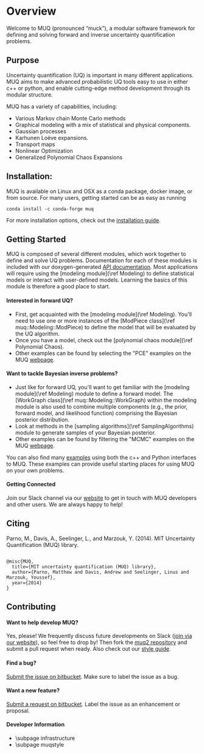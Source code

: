 # Overview

Welcome to MUQ (pronounced “muck”), a modular software framework for defining and solving forward and inverse uncertainty quantification problems.

## Purpose
Uncertainty quantification (UQ) is important in many different applications.
MUQ aims to make advanced probabilistic UQ tools easy to use in either c++ or python,
and enable cutting-edge method development through its modular structure.

MUQ has a variety of capabilities, including:

*  Various Markov chain Monte Carlo methods
*  Graphical modeling with a mix of statistical and physical components.
*  Gaussian processes
*  Karhunen Loève expansions.
*  Transport maps
*  Nonlinear Optimization
*  Generalized Polynomial Chaos Expansions

## Installation:
MUQ is available on Linux and OSX as a conda package, docker image, or from source. For many users, getting started can be as easy as running

```
conda install -c conda-forge muq
```

For more installation options, check out the [installation guide](https://mituq.bitbucket.io/source/_site/latest/muqinstall.html).

## Getting Started

MUQ is composed of several different modules, which work together to define and solve UQ problems.  Documentation for each of these modules is included with our doxygen-generated [API documentation](https://mituq.bitbucket.io/source/_site/latest/index.html).   Most applications will require using the [modeling module](\ref Modeling) to define statistical models or interact with user-defined models.  Learning the basics of this module is therefore a good place to start.

#### Interested in forward UQ?
- First, get acquainted with the [modeling module](\ref Modeling).  You'll need to use one or more instances of the [ModPiece class](\ref muq::Modeling::ModPiece) to define the model that will be evaluated by the UQ algorithm.
- Once you have a model, check out the [polynomial chaos module](\ref Polynomial Chaos).
- Other examples can be found by selecting the "PCE" examples on the MUQ [webpage](https://mituq.bitbucket.io/source/_site/examples.html).

#### Want to tackle Bayesian inverse problems?
- Just like for forward UQ, you'll want to get familiar with the [modeling module](\ref Modeling) module to define a forward model.  The [WorkGraph class](\ref muq::Modeling::WorkGraph) within the modeling module is also used to combine multiple components (e.g., the prior, forward model, and likelihood function) comprising the Bayesian posterior distribution.
- Look at methods in the [sampling algorithms](\ref SamplingAlgorithms) module to generate samples of your Bayesian posterior.
- Other examples can be found by filtering the "MCMC" examples on the MUQ [webpage](https://mituq.bitbucket.io/source/_site/examples.html).

You can also find many [examples](https://mituq.bitbucket.io/source/_site/examples.html) using both the c++ and Python interfaces to MUQ.  These examples can provide useful starting places for using MUQ on your own problems.

#### Getting Connected
Join our Slack channel via our [website](http://muq.mit.edu/) to get in touch with MUQ developers and other users. We are always happy to help!

## Citing
Parno, M., Davis, A., Seelinger, L., and Marzouk, Y. (2014). MIT Uncertainty Quantification (MUQ) library.

<div><pre><code class="language-plaintext">
@misc{MUQ,
  title={MIT uncertainty quantification (MUQ) library},
  author={Parno, Matthew and Davis, Andrew and Seelinger, Linus and Marzouk, Youssef},
  year={2014}
}
</code></pre></div>

## Contributing

#### Want to help develop MUQ?
Yes, please! We frequently discuss future developments on Slack ([join via our website](http://muq.mit.edu/)), so feel free to drop by!
Then fork the [muq2 repository](https://bitbucket.org/mituq/muq2/src/master/) and submit a pull request when ready.
Also check out our [style guide](https://mituq.bitbucket.io/source/_site/latest/muqstyle.html).

#### Find a bug?
[Submit the issue on bitbucket](https://bitbucket.org/mituq/muq2/issues/new).  Make sure to label the issue as a bug.

#### Want a new feature?
[Submit a request on bitbucket](https://bitbucket.org/mituq/muq2/issues/new).  Label the issue as an enhancement or proposal.


#### Developer Information
- \subpage infrastructure
- \subpage muqstyle
